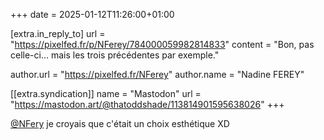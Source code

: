 +++
date = 2025-01-12T11:26:00+01:00

[extra.in_reply_to]
url = "https://pixelfed.fr/p/NFerey/784000059982814833"
content = "Bon, pas celle-ci... mais les trois précédentes par exemple."

author.url = "https://pixelfed.fr/NFerey"
author.name = "Nadine FEREY"

[[extra.syndication]]
name = "Mastodon"
url = "https://mastodon.art/@thatoddshade/113814901595638026"
+++

<a class="h-card" href="https://pixelfed.fr/NFerey">@NFery</a> je croyais que c'était un choix esthétique XD	<!-- more -->
